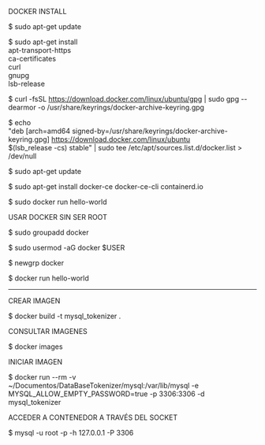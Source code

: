 DOCKER INSTALL

$  sudo apt-get update

$  sudo apt-get install \
    apt-transport-https \
    ca-certificates \
    curl \
    gnupg \
    lsb-release
    
    
$  curl -fsSL https://download.docker.com/linux/ubuntu/gpg | sudo gpg --dearmor -o /usr/share/keyrings/docker-archive-keyring.gpg

$ echo \
  "deb [arch=amd64 signed-by=/usr/share/keyrings/docker-archive-keyring.gpg] https://download.docker.com/linux/ubuntu \
  $(lsb_release -cs) stable" | sudo tee /etc/apt/sources.list.d/docker.list > /dev/null
  
  
$ sudo apt-get update

$  sudo apt-get install docker-ce docker-ce-cli containerd.io

$  sudo docker run hello-world

USAR DOCKER SIN SER ROOT

$ sudo groupadd docker

$ sudo usermod -aG docker $USER 

$ newgrp docker 

$ docker run hello-world


______________________________________

CREAR IMAGEN 

$ docker build -t mysql_tokenizer .

CONSULTAR IMAGENES

$ docker images

INICIAR IMAGEN

$ docker run --rm -v ~/Documentos/DataBaseTokenizer/mysql:/var/lib/mysql -e MYSQL_ALLOW_EMPTY_PASSWORD=true -p 3306:3306 -d mysql_tokenizer

ACCEDER A CONTENEDOR A TRAVÉS DEL SOCKET

$ mysql -u root -p -h 127.0.0.1 -P 3306
